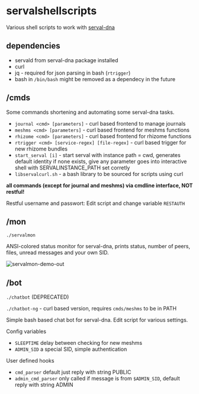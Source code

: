 # servalshellscripts

Various shell scripts to work with [serval-dna](http://github.com/servalproject/serval-dna)

## dependencies

* servald from serval-dna package installed
* curl
* jq - required for json parsing in bash (`rtrigger`)
* bash in `/bin/bash` might be removed as a dependecy in the future

## /cmds

Some commands shortening and automating some serval-dna tasks.

* `journal <cmd> [parameters]` - curl based frontend to manage journals
* `meshms <cmd> [parameters]` - curl based frontend for meshms functions
* `rhizome <cmd> [parameters]` - curl based frontend for rhizome functions
* `rtrigger <cmd> [service-regex] [file-regex]` - curl based trigger for new rhizome bundles
* `start_serval [i]` - start serval with instance path = cwd, generates default identity if none exists, give any parameter goes into interactive shell with SERVALINSTANCE_PATH set corretly
* `libservalcurl.sh` - a bash library to be sourced for scripts using curl 

**all commands (except for journal and meshms) via cmdline interface, NOT restful!**

Restful username and passwort:
Edit script and change variable `RESTAUTH`

## /mon

`./servalmon`

ANSI-colored status monitor for serval-dna, prints status, number of peers, files, unread messages and your own SID.

![servalmon-demo-out](https://cloud.githubusercontent.com/assets/1264131/16715898/5485d282-46ed-11e6-9260-aa5c9a469186.gif)

## /bot

`./chatbot` (DEPRECATED)

`./chatbot-ng` - curl based version, requires `cmds/meshms` to be in PATH

Simple bash based chat bot for serval-dna. Edit script for various settings.
                                                                                  
Config variables
- `SLEEPTIME` delay between checking for new meshms
- `ADMIN_SID` a special SID, simple authentication

User defined hooks
- `cmd_parser` default just reply with string PUBLIC
- `admin_cmd_parser` only called if message is from `$ADMIN_SID`, default reply with string ADMIN
